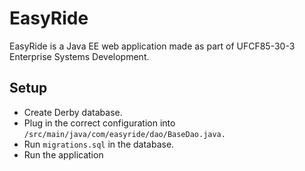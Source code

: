 # EasyRide

EasyRide is a Java EE web application made as part of UFCF85-30-3 Enterprise Systems Development.

## Setup
- Create Derby database.
- Plug in the correct configuration into `/src/main/java/com/easyride/dao/BaseDao.java.`
- Run `migrations.sql` in the database.
- Run the application